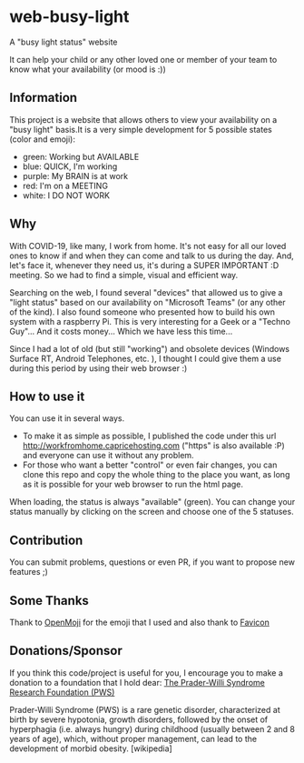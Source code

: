 # web-busy-light
A "busy light status" website

It can help your child or any other loved one or member of your team to know what your availability (or mood is :))

## Information
This project is a website that allows others to view your availability on a "busy light" basis.It is a very simple development for 5 possible states (color and emoji):
- green: Working but AVAILABLE
- blue: QUICK, I'm working
- purple: My BRAIN is at work
- red: I'm on a MEETING
- white: I DO NOT WORK 

## Why
With COVID-19, like many, I work from home. It's not easy for all our loved ones to know if and when they can come and talk to us during the day. And, let's face it, whenever they need us, it's during a SUPER IMPORTANT :D meeting. So we had to find a simple, visual and efficient way. 

Searching on the web, I found several "devices" that allowed us to give a "light status" based on our availability on "Microsoft Teams" (or any other of the kind).  I also found someone who presented how to build his own system with a raspberry Pi. This is very interesting for a Geek or a "Techno Guy"... And it costs money... Which we have less this time...

Since I had a lot of old (but still "working") and obsolete devices (Windows Surface RT, Android Telephones, etc. ), I thought I could give them a use during this period by using their web browser :) 

## How to use it
You can use it in several ways. 
- To make it as simple as possible, I published the code under this url http://workfromhome.capricehosting.com ("https" is also available :P) and everyone can use it without any problem.
- For those who want a better "control" or even fair changes, you can clone this repo and copy the whole thing to the place you want, as long as it is possible for your web browser to run the html page.

When loading, the status is always "available" (green). You can change your status manually by clicking on the screen and choose one of the 5 statuses.

## Contribution
You can submit problems, questions or even PR, if you want to propose new features ;)

## Some Thanks
Thank to [OpenMoji](https://openmoji.org/library/#group=smileys-emotion) for the emoji that I used and also thank to [Favicon](https://favicon.io/emoji-favicons/necktie/)

## Donations/Sponsor
If you think this code/project is useful for you, I encourage you to make a donation to a foundation that I hold dear: [The Prader-Willi Syndrome Research Foundation (PWS)](https://www.fpwr.ca/donate/)

Prader-Willi Syndrome (PWS) is a rare genetic disorder, characterized at birth by severe hypotonia, growth disorders, followed by the onset of hyperphagia (i.e. always hungry) during childhood (usually between 2 and 8 years of age), which, without proper management, can lead to the development of morbid obesity. [wikipedia]
